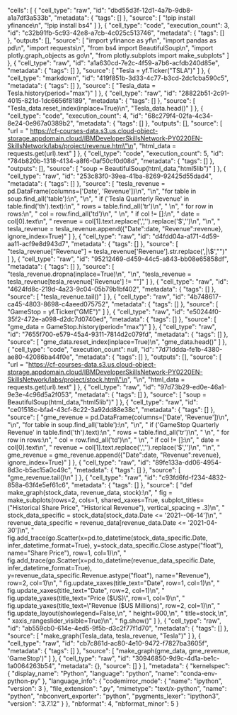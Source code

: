 
 "cells": [
  {
   "cell_type": "raw",
   "id": "dbd55d3f-12d1-4a7b-9db8-a1a7df3a533b",
   "metadata": {
    "tags": []
   },
   "source": [
    "!pip install yfinance\n",
    "!pip install bs4"
   ]
  },
  {
   "cell_type": "code",
   "execution_count": 3,
   "id": "c32b91fb-5c93-42e8-a7cb-4c025c513746",
   "metadata": {
    "tags": []
   },
   "outputs": [],
   "source": [
    "import yfinance as yf\n",
    "import pandas as pd\n",
    "import requests\n",
    "from bs4 import BeautifulSoup\n",
    "import plotly.graph_objects as go\n",
    "from plotly.subplots import make_subplots"
   ]
  },
  {
   "cell_type": "raw",
   "id": "a1a630cd-7e2c-4f59-a7b6-acfdb240d85e",
   "metadata": {
    "tags": []
   },
   "source": [
    "Tesla = yf.Ticker(\"TSLA\")"
   ]
  },
  {
   "cell_type": "markdown",
   "id": "419f851b-3d33-4c77-b3cd-2dc1cba590c5",
   "metadata": {
    "tags": []
   },
   "source": [
    "Tesla_data = Tesla.history(period=\"max\")"
   ]
  },
  {
   "cell_type": "raw",
   "id": "28822b51-2c91-4015-821d-1dc6656f8189",
   "metadata": {
    "tags": []
   },
   "source": [
    "Tesla_data.reset_index(inplace=True)\n",
    "Tesla_data.head()"
   ]
  },
  {
   "cell_type": "code",
   "execution_count": 4,
   "id": "68c279f4-02fa-4c34-8e24-0e967a0389b2",
   "metadata": {
    "tags": []
   },
   "outputs": [],
   "source": [
    "url = \" https://cf-courses-data.s3.us.cloud-object-storage.appdomain.cloud/IBMDeveloperSkillsNetwork-PY0220EN-SkillsNetwork/labs/project/revenue.htm\"\n",
    "html_data = requests.get(url).text"
   ]
  },
  {
   "cell_type": "code",
   "execution_count": 5,
   "id": "784b820b-1318-4134-a8f6-0af50cf0d08d",
   "metadata": {
    "tags": []
   },
   "outputs": [],
   "source": [
    "soup = BeautifulSoup(html_data,\"html5lib\")"
   ]
  },
  {
   "cell_type": "raw",
   "id": "253c83f0-39ea-41ba-8269-92425d55dad4",
   "metadata": {
    "tags": []
   },
   "source": [
    "tesla_revenue = pd.DataFrame(columns=['Date', 'Revenue'])\n",
    "\n",
    "for table in soup.find_all('table'):\n",
    "\n",
    "    if ('Tesla Quarterly Revenue' in table.find('th').text):\n",
    "        rows = table.find_all('tr')\n",
    "        \n",
    "        for row in rows:\n",
    "            col = row.find_all('td')\n",
    "            \n",
    "            if col != []:\n",
    "                date = col[0].text\n",
    "                revenue = col[1].text.replace(',','').replace('$','')\n",
    "\n",
    "                tesla_revenue = tesla_revenue.append({\"Date\":date, \"Revenue\":revenue}, ignore_index=True)"
   ]
  },
  {
   "cell_type": "raw",
   "id": "d4fdd04a-a171-4d59-aa11-acf9e8d943d7",
   "metadata": {
    "tags": []
   },
   "source": [
    "tesla_revenue[\"Revenue\"] = tesla_revenue['Revenue'].str.replace(',|\\$',\"\")"
   ]
  },
  {
   "cell_type": "raw",
   "id": "95212469-d459-44c5-a843-bb08e65858df",
   "metadata": {
    "tags": []
   },
   "source": [
    "tesla_revenue.dropna(inplace=True)\n",
    "\n",
    "tesla_revenue = tesla_revenue[tesla_revenue['Revenue'] != \"\"]"
   ]
  },
  {
   "cell_type": "raw",
   "id": "4624fd8c-219d-4a23-9c04-05b79b1bf402",
   "metadata": {
    "tags": []
   },
   "source": [
    "tesla_revenue.tail()"
   ]
  },
  {
   "cell_type": "raw",
   "id": "4b748617-ca45-4803-8698-c4aeed075752",
   "metadata": {
    "tags": []
   },
   "source": [
    "GameStop = yf.Ticker(\"GME\")"
   ]
  },
  {
   "cell_type": "raw",
   "id": "e50244f0-35f2-472e-a098-d2dc7d0740ed",
   "metadata": {
    "tags": []
   },
   "source": [
    "gme_data = GameStop.history(period=\"max\")"
   ]
  },
  {
   "cell_type": "raw",
   "id": "7655f700-e579-45a4-9311-7814d2c079fd",
   "metadata": {
    "tags": []
   },
   "source": [
    "gme_data.reset_index(inplace=True)\n",
    "gme_data.head()"
   ]
  },
  {
   "cell_type": "code",
   "execution_count": null,
   "id": "7d71ddda-fe1b-4380-ae80-42086ba44f0e",
   "metadata": {
    "tags": []
   },
   "outputs": [],
   "source": [
    "url = \"https://cf-courses-data.s3.us.cloud-object-storage.appdomain.cloud/IBMDeveloperSkillsNetwork-PY0220EN-SkillsNetwork/labs/project/stock.html\"\n",
    "\n",
    "html_data  = requests.get(url).text"
   ]
  },
  {
   "cell_type": "raw",
   "id": "97d73b29-ed0e-46a1-9e3e-4c96d5a2f053",
   "metadata": {
    "tags": []
   },
   "source": [
    "soup = BeautifulSoup(html_data,\"html5lib\")"
   ]
  },
  {
   "cell_type": "raw",
   "id": "ce01518c-bfa4-43cf-8c22-3a92dd88e38c",
   "metadata": {
    "tags": []
   },
   "source": [
    "gme_revenue = pd.DataFrame(columns=['Date', 'Revenue'])\n",
    "\n",
    "for table in soup.find_all('table'):\n",
    "\n",
    "    if ('GameStop Quarterly Revenue' in table.find('th').text):\n",
    "        rows = table.find_all('tr')\n",
    "        \n",
    "        for row in rows:\n",
    "            col = row.find_all('td')\n",
    "            \n",
    "            if col != []:\n",
    "                date = col[0].text\n",
    "                revenue = col[1].text.replace(',','').replace('$','')\n",
    "\n",
    "                gme_revenue = gme_revenue.append({\"Date\":date, \"Revenue\":revenue}, ignore_index=True)"
   ]
  },
  {
   "cell_type": "raw",
   "id": "89fe133a-dd06-4954-8d3c-b5ac15a0c49c",
   "metadata": {
    "tags": []
   },
   "source": [
    "gme_revenue.tail()\n"
   ]
  },
  {
   "cell_type": "raw",
   "id": "c93fd6fd-f234-4832-858a-63f4e5ef61c6",
   "metadata": {
    "tags": []
   },
   "source": [
    "def make_graph(stock_data, revenue_data, stock):\n",
    "    fig = make_subplots(rows=2, cols=1, shared_xaxes=True, subplot_titles=(\"Historical Share Price\", \"Historical Revenue\"), vertical_spacing = .3)\n",
    "    stock_data_specific = stock_data[stock_data.Date <= '2021--06-14']\n",
    "    revenue_data_specific = revenue_data[revenue_data.Date <= '2021-04-30']\n",
    "    fig.add_trace(go.Scatter(x=pd.to_datetime(stock_data_specific.Date, infer_datetime_format=True), y=stock_data_specific.Close.astype(\"float\"), name=\"Share Price\"), row=1, col=1)\n",
    "    fig.add_trace(go.Scatter(x=pd.to_datetime(revenue_data_specific.Date, infer_datetime_format=True), y=revenue_data_specific.Revenue.astype(\"float\"), name=\"Revenue\"), row=2, col=1)\n",
    "    fig.update_xaxes(title_text=\"Date\", row=1, col=1)\n",
    "    fig.update_xaxes(title_text=\"Date\", row=2, col=1)\n",
    "    fig.update_yaxes(title_text=\"Price ($US)\", row=1, col=1)\n",
    "    fig.update_yaxes(title_text=\"Revenue ($US Millions)\", row=2, col=1)\n",
    "    fig.update_layout(showlegend=False,\n",
    "    height=900,\n",
    "    title=stock,\n",
    "    xaxis_rangeslider_visible=True)\n",
    "    fig.show()"
   ]
  },
  {
   "cell_type": "raw",
   "id": "ab559cb0-614e-4ed5-9f5b-d3c2f77f1d70",
   "metadata": {
    "tags": []
   },
   "source": [
    "make_graph(Tesla_data, tesla_revenue, \"Tesla\")"
   ]
  },
  {
   "cell_type": "raw",
   "id": "cb7c861d-ac80-4e10-9472-f7827ba3605f",
   "metadata": {
    "tags": []
   },
   "source": [
    "make_graph(gme_data, gme_revenue, 'GameStop')"
   ]
  },
  {
   "cell_type": "raw",
   "id": "30946850-9d9c-4d1a-be1c-1a0064263b54",
   "metadata": {},
   "source": []
  }
 ],
 "metadata": {
  "kernelspec": {
   "display_name": "Python",
   "language": "python",
   "name": "conda-env-python-py"
  },
  "language_info": {
   "codemirror_mode": {
    "name": "ipython",
    "version": 3
   },
   "file_extension": ".py",
   "mimetype": "text/x-python",
   "name": "python",
   "nbconvert_exporter": "python",
   "pygments_lexer": "ipython3",
   "version": "3.7.12"
  }
 },
 "nbformat": 4,
 "nbformat_minor": 5
}
